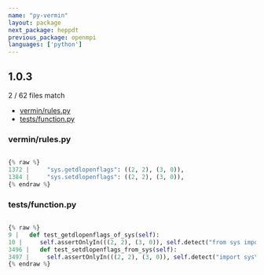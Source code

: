 ```yaml
---
name: "py-vermin"
layout: package
next_package: heppdt
previous_package: openmpi
languages: ['python']
---
```

## 1.0.3
2 / 62 files match

 - [vermin/rules.py](#verminrulespy)
 - [tests/function.py](#testsfunctionpy)

### vermin/rules.py

```python

{% raw %}
1372 |     "sys.getdlopenflags": ((2, 2), (3, 0)),
1384 |     "sys.setdlopenflags": ((2, 2), (3, 0)),
{% endraw %}

```
### tests/function.py

```python

{% raw %}
9 |   def test_getdlopenflags_of_sys(self):
10 |     self.assertOnlyIn(((2, 2), (3, 0)), self.detect("from sys import getdlopenflags"))
3496 |   def test_setdlopenflags_from_sys(self):
3497 |     self.assertOnlyIn(((2, 2), (3, 0)), self.detect("import sys\nsys.setdlopenflags()"))
{% endraw %}

```